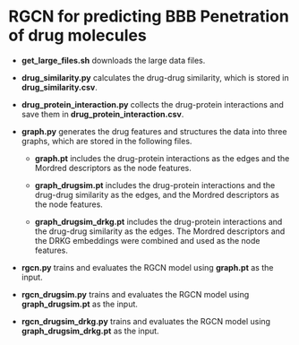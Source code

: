 # RGCN for predicting BBB Penetration of drug molecules

- **get_large_files.sh** downloads the large data files.

- **drug_similarity.py** calculates the drug-drug similarity, which is stored in **drug_similarity.csv**.

- **drug_protein_interaction.py** collects the drug-protein interactions and save them in **drug_protein_interaction.csv**.

- **graph&#46;py** generates the drug features and structures the data into three graphs, which are stored in the following files.

  - **graph&#46;pt** includes the drug-protein interactions as the edges and the Mordred descriptors as the node features.

  - **graph_drugsim.pt** includes the drug-protein interactions and the drug-drug similarity as the edges, and the Mordred descriptors as the node features.

  - **graph_drugsim_drkg.pt** includes the drug-protein interactions and the drug-drug similarity as the edges. The Mordred descriptors and the DRKG embeddings were combined and used as the node features.

- **rgcn&#46;py** trains and evaluates the RGCN model using **graph&#46;pt** as the input.

- **rgcn_drugsim.py** trains and evaluates the RGCN model using **graph_drugsim.pt** as the input.

- **rgcn_drugsim_drkg.py** trains and evaluates the RGCN model using **graph_drugsim_drkg.pt** as the input.
